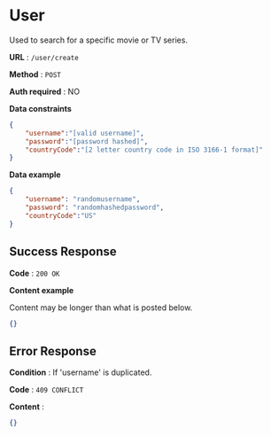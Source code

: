 # User

Used to search for a specific movie or TV series.

**URL** : `/user/create`

**Method** : `POST`

**Auth required** : NO

**Data constraints**

```json
{
    "username":"[valid username]",
    "password":"[password hashed]",
    "countryCode":"[2 letter country code in ISO 3166-1 format]"
}
```

**Data example**

```json
{
    "username": "randomusername",
    "password": "randomhashedpassword",
    "countryCode":"US"
}
```

## Success Response

**Code** : `200 OK`

**Content example**

Content may be longer than what is posted below.

```json
{}
```

## Error Response

**Condition** : If 'username' is duplicated.

**Code** : `409 CONFLICT`

**Content** :

```json
{}
```